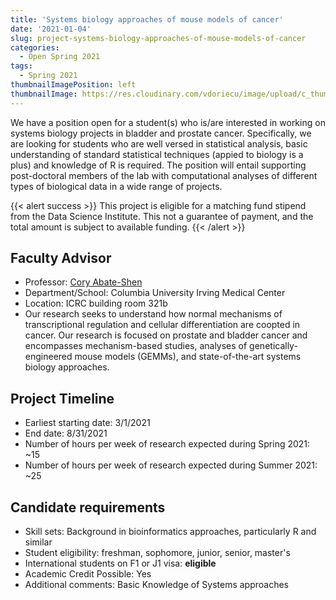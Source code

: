 ```yaml
---
title: 'Systems biology approaches of mouse models of cancer'
date: '2021-01-04'
slug: project-systems-biology-approaches-of-mouse-models-of-cancer
categories:
  - Open Spring 2021
tags:
  - Spring 2021
thumbnailImagePosition: left
thumbnailImage: https://res.cloudinary.com/vdoriecu/image/upload/c_thumb,w_200,g_face/v1579110178/construction_c6dqbd.png
---
```

We have a position open for a student(s) who is/are interested in working on systems biology projects in bladder and prostate cancer. Specifically, we are looking for students who are well versed in statistical analysis, basic understanding of standard statistical techniques (appied to biology is a plus) and knowledge of R is required. The position will entail supporting post-doctoral members of the lab with computational analyses of different types of biological data in a wide range of projects. 

<!--more-->

{{< alert success >}}
This project is eligible for a matching fund stipend from the Data Science Institute. This not a guarantee of payment, and the total amount is subject to available funding.
{{< /alert >}}

## Faculty Advisor
+ Professor: [Cory Abate-Shen](https://www.pharmacology.cuimc.columbia.edu/research/abate-shen-lab)
+ Department/School: Columbia University Irving Medical Center
+ Location: ICRC building room 321b
+ Our research seeks to understand how normal mechanisms of transcriptional regulation and cellular differentiation are coopted in cancer. Our research is focused on prostate and bladder cancer and encompasses mechanism-based studies, analyses of genetically-engineered mouse models (GEMMs), and state-of-the-art systems biology approaches.

## Project Timeline
+ Earliest starting date: 3/1/2021
+ End date: 8/31/2021
+ Number of hours per week of research expected during Spring 2021: ~15
+ Number of hours per week of research expected during Summer 2021: ~25

## Candidate requirements
+ Skill sets: Background in bioinformatics approaches, particularly R and similar
+ Student eligibility: freshman, sophomore, junior, senior, master's
+ International students on F1 or J1 visa: **eligible**
+ Academic Credit Possible: Yes
+ Additional comments: Basic Knowledge of Systems approaches

